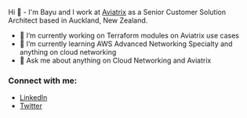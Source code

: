 Hi 👋 - I'm Bayu and I work at [Aviatrix](https://aviatrix.com/) as a Senior Customer Solution Architect based in Auckland, New Zealand.

- 🔭 I’m currently working on Terraform modules on Aviatrix use cases
- 🌱 I’m currently learning AWS Advanced Networking Specialty and anything on cloud networking
- 💬 Ask me about anything on Cloud Networking and Aviatrix

### Connect with me:
- [LinkedIn](https://www.linkedin.com/in/bayupw/)
- [Twitter](https://twitter.com/bayupw)
